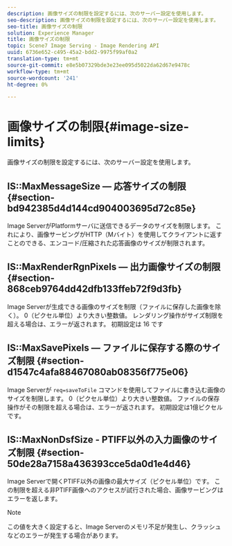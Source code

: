 ```yaml
---
description: 画像サイズの制限を設定するには、次のサーバー設定を使用します。
seo-description: 画像サイズの制限を設定するには、次のサーバー設定を使用します。
seo-title: 画像サイズの制限
solution: Experience Manager
title: 画像サイズの制限
topic: Scene7 Image Serving - Image Rendering API
uuid: 6736e652-c495-45a2-bdd2-9975f99af0a2
translation-type: tm+mt
source-git-commit: e8e5b07329bde3e23ee095d5022da62d67e9478c
workflow-type: tm+mt
source-wordcount: '241'
ht-degree: 0%

---
```



# 画像サイズの制限{#image-size-limits}

画像サイズの制限を設定するには、次のサーバー設定を使用します。

## IS::MaxMessageSize — 応答サイズの制限 {#section-bd942385d4d144cd904003695d72c85e}

Image ServerがPlatformサーバに送信できるデータのサイズを制限します。 これにより、画像サービングがHTTP（Mバイト）を使用してクライアントに返すことのできる、エンコード/圧縮された応答画像のサイズが制限されます。

## IS::MaxRenderRgnPixels — 出力画像サイズの制限 {#section-868ceb9764dd42dfb133ffeb72f9d3fb}

Image Serverが生成できる画像のサイズを制限（ファイルに保存した画像を除く）。 0（ピクセル単位）より大きい整数値。 レンダリング操作がサイズ制限を超える場合は、エラーが返されます。 初期設定は 16 です

## IS::MaxSavePixels — ファイルに保存する際のサイズ制限 {#section-d1547c4afa88467080ab08356f775e06}

Image Serverが `req=saveToFile` コマンドを使用してファイルに書き込む画像のサイズを制限します。 0（ピクセル単位）より大きい整数値。 ファイルの保存操作がその制限を超える場合は、エラーが返されます。 初期設定は1億ピクセルです。

## IS::MaxNonDsfSize - PTIFF以外の入力画像のサイズ制限 {#section-50de28a7158a436393cce5da0d1e4d46}

Image Serverで開くPTIFF以外の画像の最大サイズ（ピクセル単位）です。 この制限を超える非PTIFF画像へのアクセスが試行された場合、画像サービングはエラーを返します。

>[!NOTE]
>
>この値を大きく設定すると、Image Serverのメモリ不足が発生し、クラッシュなどのエラーが発生する場合があります。

